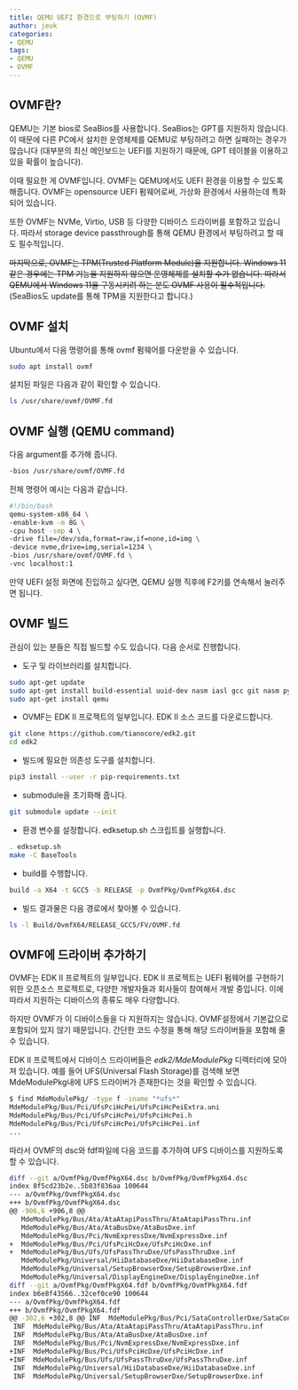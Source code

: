 ```yaml
---
title: QEMU UEFI 환경으로 부팅하기 (OVMF)
author: jeuk
categories:
- QEMU
tags:
- QEMU
- OVMF
---
```

## OVMF란?
QEMU는 기본 bios로 SeaBios를 사용합니다. SeaBios는 GPT를 지원하지 않습니다. 이 때문에 다른 PC에서 설치한 운영체제를 QEMU로 부팅하려고 하면 실패하는 경우가 많습니다 (대부분의 최신 메인보드는 UEFI를 지원하기 때문에, GPT 테이블을 이용하고 있을 확률이 높습니다).

이때 필요한 게 OVMF입니다. OVMF는 QEMU에서도 UEFI 환경을 이용할 수 있도록 해줍니다. OVMF는 opensource UEFI 펌웨어로써, 가상화 환경에서 사용하는데 특화되어 있습니다.

또한 OVMF는 NVMe, Virtio, USB 등 다양한 디바이스 드라이버를 포함하고 있습니다. 따라서 storage device passthrough를 통해 QEMU 환경에서 부팅하려고 할 때도 필수적입니다.

~~마지막으로, OVMF는 TPM(Trusted Platform Module)을 지원합니다. Windows 11 같은 경우에는 TPM 기능을 지원하지 않으면 운영체제를 설치할 수가 없습니다. 따라서 QEMU에서 Windows 11을 구동시키려 하는 분도 OVMF 사용이 필수적입니다.~~ (SeaBios도 update를 통해 TPM을 지원한다고 합니다.)

## OVMF 설치
Ubuntu에서 다음 명령어를 통해 ovmf 펌웨어를 다운받을 수 있습니다.
```bash
sudo apt install ovmf
```

설치된 파일은 다음과 같이 확인할 수 있습니다.
```bash
ls /usr/share/ovmf/OVMF.fd
```

## OVMF 실행 (QEMU command)
다음 argument를 추가해 줍니다.
```bash
-bios /usr/share/ovmf/OVMF.fd
```

전체 명령어 예시는 다음과 같습니다.
```bash
#!/bin/bash
qemu-system-x86_64 \
-enable-kvm -m 8G \
-cpu host -smp 4 \
-drive file=/dev/sda,format=raw,if=none,id=img \
-device nvme,drive=img,serial=1234 \
-bios /usr/share/ovmf/OVMF.fd \
-vnc localhost:1
```

만약 UEFI 설정 화면에 진입하고 싶다면, QEMU 실행 직후에 F2키를 연속해서 눌러주면 됩니다.

## OVMF 빌드
관심이 있는 분들은 직접 빌드할 수도 있습니다. 다음 순서로 진행합니다.

- 도구 및 라이브러리를 설치합니다. 
```bash
sudo apt-get update
sudo apt-get install build-essential uuid-dev nasm iasl gcc git nasm python3-distutils python3-pip
sudo apt-get install qemu
```

- OVMF는 EDK II 프로젝트의 일부입니다. EDK II 소스 코드를 다운로드합니다.
```bash
git clone https://github.com/tianocore/edk2.git
cd edk2
```
- 빌드에 필요한 의존성 도구를 설치합니다.
```bash
pip3 install --user -r pip-requirements.txt
```
- submodule을 초기화해 줍니다.
```bash
git submodule update --init
```
- 환경 변수를 설정합니다. edksetup.sh 스크립트를 실행합니다.
```bash
. edksetup.sh
make -C BaseTools
```
- build를 수행합니다.
```bash
build -a X64 -t GCC5 -b RELEASE -p OvmfPkg/OvmfPkgX64.dsc
```
- 빌드 결과물은 다음 경로에서 찾아볼 수 있습니다.
```bash
ls -l Build/OvmfX64/RELEASE_GCC5/FV/OVMF.fd
```

## OVMF에 드라이버 추가하기
OVMF는 EDK II 프로젝트의 일부입니다. EDK II 프로젝트는 UEFI 펌웨어를 구현하기 위한 오픈소스 프로젝트로, 다양한 개발자들과 회사들이 참여해서 개발 중입니다. 이에 따라서 지원하는 디바이스의 종류도 매우 다양합니다.

하지만 OVMF가 이 디바이스들을 다 지원하지는 않습니다. OVMF설정에서 기본값으로 포함되어 있지 않기 때문입니다. 간단한 코드 수정을 통해 해당 드라이버들을 포함해 줄 수 있습니다.

EDK II 프로젝트에서 디바이스 드라이버들은 *edk2/MdeModulePkg* 디렉터리에 모아져 있습니다. 예를 들어 UFS(Universal Flash Storage)를 검색해 보면 MdeModulePkg내에 UFS 드라이버가 존재한다는 것을 확인할 수 있습니다.
```bash
$ find MdeModulePkg/ -type f -iname "*ufs*"
MdeModulePkg/Bus/Pci/UfsPciHcPei/UfsPciHcPeiExtra.uni
MdeModulePkg/Bus/Pci/UfsPciHcPei/UfsPciHcPei.h
MdeModulePkg/Bus/Pci/UfsPciHcPei/UfsPciHcPei.inf
...
```

따라서 OVMF의 dsc와 fdf파일에 다음 코드를 추가하여 UFS 디바이스를 지원하도록 할 수 있습니다.
```bash
diff --git a/OvmfPkg/OvmfPkgX64.dsc b/OvmfPkg/OvmfPkgX64.dsc
index 8f5cd23b2e..5b83f836aa 100644
--- a/OvmfPkg/OvmfPkgX64.dsc
+++ b/OvmfPkg/OvmfPkgX64.dsc
@@ -906,6 +906,8 @@
   MdeModulePkg/Bus/Ata/AtaAtapiPassThru/AtaAtapiPassThru.inf
   MdeModulePkg/Bus/Ata/AtaBusDxe/AtaBusDxe.inf
   MdeModulePkg/Bus/Pci/NvmExpressDxe/NvmExpressDxe.inf
+  MdeModulePkg/Bus/Pci/UfsPciHcDxe/UfsPciHcDxe.inf
+  MdeModulePkg/Bus/Ufs/UfsPassThruDxe/UfsPassThruDxe.inf
   MdeModulePkg/Universal/HiiDatabaseDxe/HiiDatabaseDxe.inf
   MdeModulePkg/Universal/SetupBrowserDxe/SetupBrowserDxe.inf
   MdeModulePkg/Universal/DisplayEngineDxe/DisplayEngineDxe.inf
diff --git a/OvmfPkg/OvmfPkgX64.fdf b/OvmfPkg/OvmfPkgX64.fdf
index b6e8f43566..32cef0ce90 100644
--- a/OvmfPkg/OvmfPkgX64.fdf
+++ b/OvmfPkg/OvmfPkgX64.fdf
@@ -302,6 +302,8 @@ INF  MdeModulePkg/Bus/Pci/SataControllerDxe/SataControllerDxe.inf
 INF  MdeModulePkg/Bus/Ata/AtaAtapiPassThru/AtaAtapiPassThru.inf
 INF  MdeModulePkg/Bus/Ata/AtaBusDxe/AtaBusDxe.inf
 INF  MdeModulePkg/Bus/Pci/NvmExpressDxe/NvmExpressDxe.inf
+INF  MdeModulePkg/Bus/Pci/UfsPciHcDxe/UfsPciHcDxe.inf
+INF  MdeModulePkg/Bus/Ufs/UfsPassThruDxe/UfsPassThruDxe.inf
 INF  MdeModulePkg/Universal/HiiDatabaseDxe/HiiDatabaseDxe.inf
 INF  MdeModulePkg/Universal/SetupBrowserDxe/SetupBrowserDxe.inf
```



